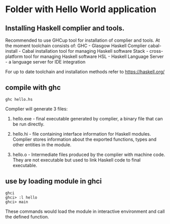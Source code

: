 # Folder with Hello World application

## Installing Haskell complier and tools.

Recommended to use GHCup tool for installation of complier and tools.
At the moment toolchain consists of:
GHC - Glasgow Haskell Complier
cabal-install - Cabal installation tool for managing Haskell software
Stack - cross-platform tool for managing Haskell software
HSL - Haskell Language Server - a language server for IDE integration

For up to date toolchain and installation methods refer to https://haskell.org/


## compile with ghc

```
ghc hello.hs
```

Complier will generate 3 files:
1. hello.exe - final executable generated by complier, a binary file that can be run directly.

2. hello.hi - file containing interface information for Haskell modules. Complier stores information about the exported functions, types and other entities in the module.

3. hello.o - Intermediate files produced by the complier with machine code. They are not executable but used to link Haskell code to final executable. 

## use by loading module in ghci
```
ghci
ghci> :l hello
ghci> main
```

These commands would load the module in interactive environment and call the defined function.


